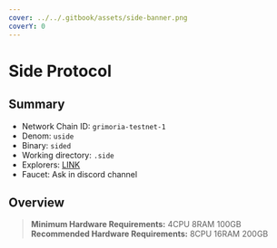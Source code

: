 ```yaml
---
cover: ../../.gitbook/assets/side-banner.png
coverY: 0
---
```


# Side Protocol

## Summary

* Network Chain ID: `grimoria-testnet-1`
* Denom: `uside`
* Binary: `sided`
* Working directory: `.side`
* Explorers: [LINK](https://testnet.side.explorers.guru/)
* Faucet: Ask in discord channel

## Overview

> **Minimum Hardware Requirements:** 4CPU 8RAM 100GB \
> **Recommended Hardware Requirements:** 8CPU 16RAM 200GB
